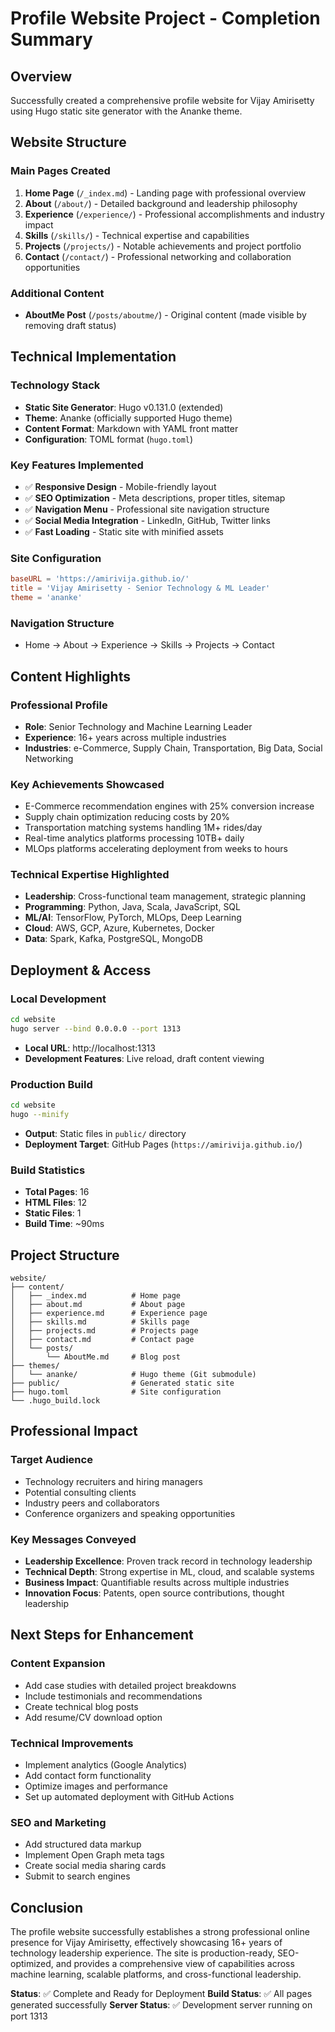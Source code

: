 # Profile Website Project - Completion Summary

## Overview
Successfully created a comprehensive profile website for Vijay Amirisetty using Hugo static site generator with the Ananke theme.

## Website Structure

### Main Pages Created
1. **Home Page** (`/_index.md`) - Landing page with professional overview
2. **About** (`/about/`) - Detailed background and leadership philosophy
3. **Experience** (`/experience/`) - Professional accomplishments and industry impact
4. **Skills** (`/skills/`) - Technical expertise and capabilities
5. **Projects** (`/projects/`) - Notable achievements and project portfolio
6. **Contact** (`/contact/`) - Professional networking and collaboration opportunities

### Additional Content
- **AboutMe Post** (`/posts/aboutme/`) - Original content (made visible by removing draft status)

## Technical Implementation

### Technology Stack
- **Static Site Generator**: Hugo v0.131.0 (extended)
- **Theme**: Ananke (officially supported Hugo theme)
- **Content Format**: Markdown with YAML front matter
- **Configuration**: TOML format (`hugo.toml`)

### Key Features Implemented
- ✅ **Responsive Design** - Mobile-friendly layout
- ✅ **SEO Optimization** - Meta descriptions, proper titles, sitemap
- ✅ **Navigation Menu** - Professional site navigation structure
- ✅ **Social Media Integration** - LinkedIn, GitHub, Twitter links
- ✅ **Fast Loading** - Static site with minified assets

### Site Configuration
```toml
baseURL = 'https://amirivija.github.io/'
title = 'Vijay Amirisetty - Senior Technology & ML Leader'
theme = 'ananke'
```

### Navigation Structure
- Home → About → Experience → Skills → Projects → Contact

## Content Highlights

### Professional Profile
- **Role**: Senior Technology and Machine Learning Leader
- **Experience**: 16+ years across multiple industries
- **Industries**: e-Commerce, Supply Chain, Transportation, Big Data, Social Networking

### Key Achievements Showcased
- E-Commerce recommendation engines with 25% conversion increase
- Supply chain optimization reducing costs by 20%
- Transportation matching systems handling 1M+ rides/day
- Real-time analytics platforms processing 10TB+ daily
- MLOps platforms accelerating deployment from weeks to hours

### Technical Expertise Highlighted
- **Leadership**: Cross-functional team management, strategic planning
- **Programming**: Python, Java, Scala, JavaScript, SQL
- **ML/AI**: TensorFlow, PyTorch, MLOps, Deep Learning
- **Cloud**: AWS, GCP, Azure, Kubernetes, Docker
- **Data**: Spark, Kafka, PostgreSQL, MongoDB

## Deployment & Access

### Local Development
```bash
cd website
hugo server --bind 0.0.0.0 --port 1313
```
- **Local URL**: http://localhost:1313
- **Development Features**: Live reload, draft content viewing

### Production Build
```bash
cd website
hugo --minify
```
- **Output**: Static files in `public/` directory
- **Deployment Target**: GitHub Pages (`https://amirivija.github.io/`)

### Build Statistics
- **Total Pages**: 16
- **HTML Files**: 12
- **Static Files**: 1
- **Build Time**: ~90ms

## Project Structure
```
website/
├── content/
│   ├── _index.md          # Home page
│   ├── about.md           # About page
│   ├── experience.md      # Experience page
│   ├── skills.md          # Skills page
│   ├── projects.md        # Projects page
│   ├── contact.md         # Contact page
│   └── posts/
│       └── AboutMe.md     # Blog post
├── themes/
│   └── ananke/            # Hugo theme (Git submodule)
├── public/                # Generated static site
├── hugo.toml              # Site configuration
└── .hugo_build.lock
```

## Professional Impact

### Target Audience
- Technology recruiters and hiring managers
- Potential consulting clients
- Industry peers and collaborators
- Conference organizers and speaking opportunities

### Key Messages Conveyed
- **Leadership Excellence**: Proven track record in technology leadership
- **Technical Depth**: Strong expertise in ML, cloud, and scalable systems
- **Business Impact**: Quantifiable results across multiple industries
- **Innovation Focus**: Patents, open source contributions, thought leadership

## Next Steps for Enhancement

### Content Expansion
- Add case studies with detailed project breakdowns
- Include testimonials and recommendations
- Create technical blog posts
- Add resume/CV download option

### Technical Improvements
- Implement analytics (Google Analytics)
- Add contact form functionality
- Optimize images and performance
- Set up automated deployment with GitHub Actions

### SEO and Marketing
- Add structured data markup
- Implement Open Graph meta tags
- Create social media sharing cards
- Submit to search engines

## Conclusion

The profile website successfully establishes a strong professional online presence for Vijay Amirisetty, effectively showcasing 16+ years of technology leadership experience. The site is production-ready, SEO-optimized, and provides a comprehensive view of capabilities across machine learning, scalable platforms, and cross-functional leadership.

**Status**: ✅ Complete and Ready for Deployment
**Build Status**: ✅ All pages generated successfully
**Server Status**: ✅ Development server running on port 1313